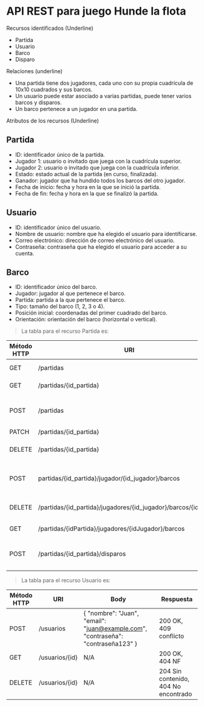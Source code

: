 # API REST para juego Hunde la flota

Recursos identificados (Underline)

- Partida
- Usuario
- Barco
- Disparo

Relaciones (underline)

- Una partida tiene dos jugadores, cada uno con su propia cuadrícula de 10x10 cuadrados y sus barcos.
- Un usuario puede estar asociado a varias partidas, puede tener varios barcos y disparos.
- Un barco pertenece a un jugador en una partida.

Atributos de los recursos (Underline)

## Partida
- ID: identificador único de la partida.
- Jugador 1: usuario o invitado que juega con la cuadrícula superior.
- Jugador 2: usuario o invitado que juega con la cuadrícula inferior.
- Estado: estado actual de la partida (en curso, finalizada).
- Ganador: jugador que ha hundido todos los barcos del otro jugador.
- Fecha de inicio: fecha y hora en la que se inició la partida.
- Fecha de fin: fecha y hora en la que se finalizó la partida.

## Usuario
- ID: identificador único del usuario.
- Nombre de usuario: nombre que ha elegido el usuario para identificarse.
- Correo electrónico: dirección de correo electrónico del usuario.
- Contraseña: contraseña que ha elegido el usuario para acceder a su cuenta.

## Barco
- ID: identificador único del barco.
- Jugador: jugador al que pertenece el barco.
- Partida: partida a la que pertenece el barco.
- Tipo: tamaño del barco (1, 2, 3 o 4).
- Posición inicial: coordenadas del primer cuadrado del barco.
- Orientación: orientación del barco (horizontal o vertical).

> La tabla para el recurso Partida es: 

| Método HTTP  | URI | Body | Respuesta |
| ------------- | ------------- | ------------- | ------------- |
| GET	| /partidas	| N/A	| 200 OK, 404 NF
| GET	| /partidas/{id_partida}	| N/A	| 200 OK, 404 NF
| POST	|/partidas	|{"jugador_1": "id_jugador_1", "jugador_2": "id_jugador_2"}	|201 Created, 400 Bad Request
| PATCH	| /partidas/{id_partida}|	{"ganador": "id_jugador"}, {"estado": "iniciada" || "finalizada"}	|200 OK, 404 NF
| DELETE	| /partidas/{id_partida} |	N/A	| 204 No Content, 404 NF
| POST	| partidas/{id_partida}/jugador/{id_jugador}/barcos |	{"tipo": "tipo_barco", "coordenadas": [(x1, y1), (x2, y2), ...]}	| 201 Created, 400 Bad Request
| DELETE	| /partidas/{id_partida}/jugadores/{id_jugador}/barcos/{id_barco} | N/A	|204 No Content, 404 NF
| GET	| /partidas/{idPartida}/jugadores/{idJugador}/barcos|	N/A	|200 OK, 404 NF
| POST	| /partidas/{id_partida}/disparos | {"jugador_origen":"id_jugador_origen","jugador_destino":"id_jugador_destino","coordenadas": (x, y)}	| 201 Created, 400 Bad Request

> La tabla para el recurso Usuario es:

| Método HTTP  | URI | Body | Respuesta |
| ------------- | ------------- | ------------- | ------------- |
| POST	| /usuarios	| { "nombre": "Juan", "email": "juan@example.com", "contraseña": "contraseña123" }	| 200 OK, 409 conflicto
| GET	| /usuarios/{id}	| N/A	| 200 OK, 404 NF
| DELETE	|/usuarios/{id}	| N/A	|204 Sin contenido, 404 No encontrado

